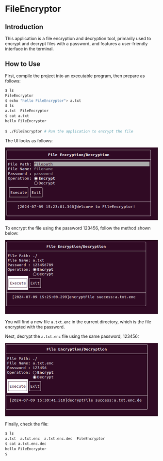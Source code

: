 # FileEncryptor

## Introduction

This application is a file encryption and decryption tool, primarily used to encrypt and decrypt files with a password, and features a user-friendly interface in the terminal.



## How to Use

First, compile the project into an executable program, then prepare as follows:

```bash
$ ls
FileEncryptor
$ echo "hello FileEncryptor"> a.txt
$ ls
a.txt  FileEncryptor
$ cat a.txt 
hello FileEncryptor

$ ./FileEncryptor # Run the application to encrypt the file
```

The UI looks as follows:

![ui_display](./resource/ui_display.png)

To encrypt the file using the password 123456, follow the method shown below:

![en](./resource/en.png)

You will find a new file `a.txt.enc` in the current directory, which is the file encrypted with the password.

Next, decrypt the `a.txt.enc` file using the same password, 123456:

![de](./resource/de.png)

Finally, check the file:

```bash
$ ls
a.txt  a.txt.enc  a.txt.enc.dec  FileEncryptor
$ cat a.txt.enc.dec 
hello FileEncryptor
$ 
```

